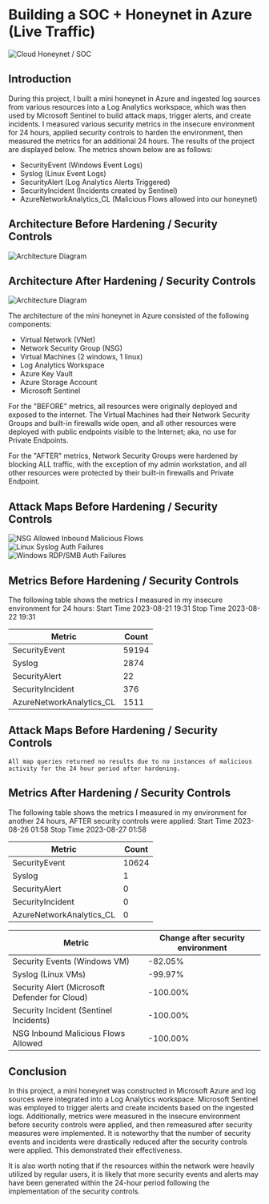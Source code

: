 # Building a SOC + Honeynet in Azure (Live Traffic)
![Cloud Honeynet / SOC](https://i.imgur.com/ZWxe03e.jpg)

## Introduction

During this project, I built a mini honeynet in Azure and ingested log sources from various resources into a Log Analytics workspace, which was then used by Microsoft Sentinel to build attack maps, trigger alerts, and create incidents. I measured various security metrics in the insecure environment for 24 hours, applied security controls to harden the environment, then measured the metrics for an additional 24 hours. The results of the project are displayed below. The metrics shown below are as follows:

- SecurityEvent (Windows Event Logs)
- Syslog (Linux Event Logs)
- SecurityAlert (Log Analytics Alerts Triggered)
- SecurityIncident (Incidents created by Sentinel)
- AzureNetworkAnalytics_CL (Malicious Flows allowed into our honeynet)

## Architecture Before Hardening / Security Controls
![Architecture Diagram](https://i.imgur.com/aBDwnKb.jpg)

## Architecture After Hardening / Security Controls
![Architecture Diagram](https://i.imgur.com/YQNa9Pp.jpg)

The architecture of the mini honeynet in Azure consisted of the following components:

- Virtual Network (VNet)
- Network Security Group (NSG)
- Virtual Machines (2 windows, 1 linux)
- Log Analytics Workspace
- Azure Key Vault
- Azure Storage Account
- Microsoft Sentinel

For the "BEFORE" metrics, all resources were originally deployed and exposed to the internet. The Virtual Machines had their Network Security Groups and built-in firewalls wide open, and all other resources were deployed with public endpoints visible to the Internet; aka, no use for Private Endpoints.

For the "AFTER" metrics, Network Security Groups were hardened by blocking ALL traffic, with the exception of my admin workstation, and all other resources were protected by their built-in firewalls and Private Endpoint.

## Attack Maps Before Hardening / Security Controls
![NSG Allowed Inbound Malicious Flows](https://i.imgur.com/1qvswSX.png)<br>
![Linux Syslog Auth Failures](https://i.imgur.com/G1YgZt6.png)<br>
![Windows RDP/SMB Auth Failures](https://i.imgur.com/ESr9Dlv.png)<br>

## Metrics Before Hardening / Security Controls

The following table shows the metrics I measured in my insecure environment for 24 hours:
Start Time 2023-08-21 19:31
Stop Time 2023-08-22 19:31

| Metric                   | Count
| ------------------------ | -----
| SecurityEvent            | 59194
| Syslog                   | 2874
| SecurityAlert            | 22
| SecurityIncident         | 376
| AzureNetworkAnalytics_CL | 1511

## Attack Maps Before Hardening / Security Controls

```All map queries returned no results due to no instances of malicious activity for the 24 hour period after hardening.```

## Metrics After Hardening / Security Controls

The following table shows the metrics I measured in my environment for another 24 hours, AFTER security controls were applied:
Start Time 2023-08-26 01:58
Stop Time	2023-08-27 01:58

| Metric                   | Count
| ------------------------ | -----
| SecurityEvent            | 10624
| Syslog                   | 1
| SecurityAlert            | 0
| SecurityIncident         | 0
| AzureNetworkAnalytics_CL | 0


| Metric                                        | Change after security environment
| ----------------------------------------------| ---------------------------------
| Security Events (Windows VM)                  | -82.05%
| Syslog (Linux VMs)                            | -99.97%
| Security Alert (Microsoft Defender for Cloud) | -100.00%
| Security Incident (Sentinel Incidents)        | -100.00%
| NSG Inbound Malicious Flows Allowed           | -100.00%


## Conclusion

In this project, a mini honeynet was constructed in Microsoft Azure and log sources were integrated into a Log Analytics workspace. Microsoft Sentinel was employed to trigger alerts and create incidents based on the ingested logs. Additionally, metrics were measured in the insecure environment before security controls were applied, and then remeasured after security measures were implemented. It is noteworthy that the number of security events and incidents were drastically reduced after the security controls were applied. This demonstrated their effectiveness.

It is also worth noting that if the resources within the network were heavily utilized by regular users, it is likely that more security events and alerts may have been generated within the 24-hour period following the implementation of the security controls.
